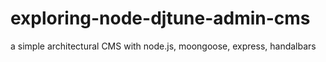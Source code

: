 # exploring-node-djtune-admin-cms

a simple architectural CMS with node.js, moongoose, express, handalbars 
